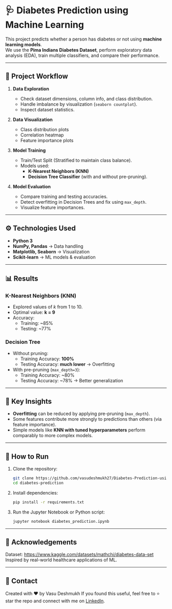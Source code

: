 # 🩺 Diabetes Prediction using Machine Learning

This project predicts whether a person has diabetes or not using **machine learning models**.  
We use the **Pima Indians Diabetes Dataset**, perform exploratory data analysis (EDA), train multiple classifiers, and compare their performance.  

---

## 📌 Project Workflow

1. **Data Exploration**
   - Check dataset dimensions, column info, and class distribution.
   - Handle imbalance by visualization (`seaborn countplot`).
   - Inspect dataset statistics.

2. **Data Visualization**
   - Class distribution plots
   - Correlation heatmap
   - Feature importance plots

3. **Model Training**
   - Train/Test Split (Stratified to maintain class balance).
   - Models used:
     - **K-Nearest Neighbors (KNN)**
     - **Decision Tree Classifier** (with and without pre-pruning).

4. **Model Evaluation**
   - Compare training and testing accuracies.
   - Detect overfitting in Decision Trees and fix using `max_depth`.
   - Visualize feature importances.

---

## ⚙️ Technologies Used

- **Python 3**
- **NumPy, Pandas** → Data handling
- **Matplotlib, Seaborn** → Visualization
- **Scikit-learn** → ML models & evaluation

---

## 📊 Results

### K-Nearest Neighbors (KNN)
- Explored values of *k* from 1 to 10.
- Optimal value: **k = 9**
- Accuracy:
  - Training: ~85%
  - Testing: ~77%

### Decision Tree
- Without pruning:
  - Training Accuracy: **100%**
  - Testing Accuracy: **much lower** → Overfitting  
- With pre-pruning (`max_depth=3`):
  - Training Accuracy: ~80%
  - Testing Accuracy: ~78% → Better generalization  

---

## 🌟 Key Insights
- **Overfitting** can be reduced by applying pre-pruning (`max_depth`).
- Some features contribute more strongly to predictions than others (via feature importance).
- Simple models like **KNN with tuned hyperparameters** perform comparably to more complex models.

---

## 🚀 How to Run

1. Clone the repository:
   ```bash
   git clone https://github.com/vasudeshmukh27/Diabetes-Prediction-using-ML.git diabetes-prediction
   cd diabetes-prediction
2. Install dependencies:
   ```bash
   pip install -r requirements.txt
3. Run the Jupyter Notebook or Python script:
   ```bash
   jupyter notebook diabetes_prediction.ipynb

---

## 🙌 Acknowledgements

Dataset: https://www.kaggle.com/datasets/mathchi/diabetes-data-set
Inspired by real-world healthcare applications of ML.

---

## 📧 Contact

Created with ❤️ by Vasu Deshmukh
If you found this useful, feel free to ⭐ star the repo and connect with me on [LinkedIn](https://www.linkedin.com/in/vasu-deshmukh/).
